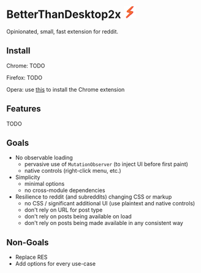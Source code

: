 # BetterThanDesktop2x ![](/src/images/icon32.png)

Opinionated, small, fast extension for reddit.

## Install

Chrome: TODO

Firefox: TODO

Opera: use [this](https://addons.opera.com/en/extensions/details/download-chrome-extension-9/) to install the Chrome extension

## Features

TODO

## Goals

- No observable loading
  - pervasive use of `MutationObserver` (to inject UI before first paint)
  - native controls (right-click menu, etc.)
- Simplicity
  - minimal options
  - no cross-module dependencies
- Resilience to reddit (and subreddits) changing CSS or markup
  - no CSS / significant additional UI (use plaintext and native controls)
  - don't rely on URL for post type
  - don't rely on posts being available on load
  - don't rely on posts being made available in any consistent way

## Non-Goals

- Replace RES
- Add options for every use-case
